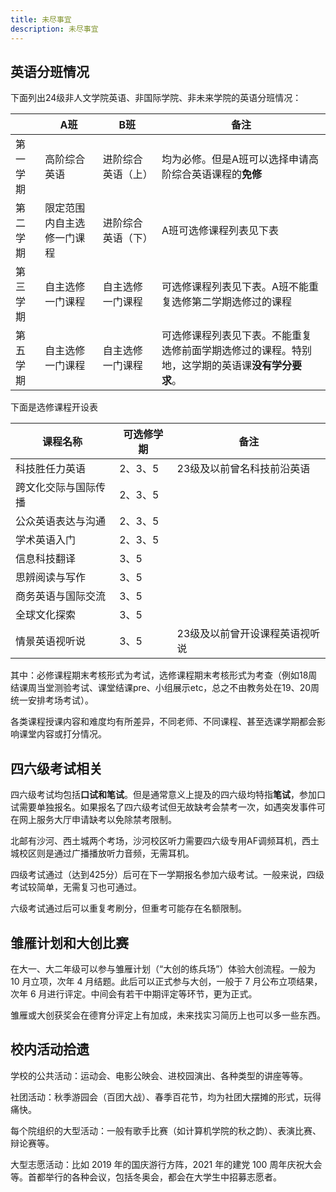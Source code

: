 ```yaml
---
title: 未尽事宜
description: 未尽事宜
---
```


## 英语分班情况

下面列出24级非人文学院英语、非国际学院、非未来学院的英语分班情况：

|          | A班                        | B班                | 备注                                                         |
| -------- | -------------------------- | ------------------ | ------------------------------------------------------------ |
| 第一学期 | 高阶综合英语               | 进阶综合英语（上） | 均为必修。但是A班可以选择申请高阶综合英语课程的**免修**      |
| 第二学期 | 限定范围内自主选修一门课程 | 进阶综合英语（下） | A班可选修课程列表见下表                                      |
| 第三学期 | 自主选修一门课程           | 自主选修一门课程   | 可选修课程列表见下表。A班不能重复选修第二学期选修过的课程    |
| 第五学期 | 自主选修一门课程           | 自主选修一门课程   | 可选修课程列表见下表。不能重复选修前面学期选修过的课程。特别地，这学期的英语课**没有学分要求**。 |

下面是选修课程开设表

| 课程名称             | 可选修学期 | 备注                           |
| -------------------- | ---------- | ------------------------------ |
| 科技胜任力英语       | 2、3、5    | 23级及以前曾名科技前沿英语     |
| 跨文化交际与国际传播 | 2、3、5    |                                |
| 公众英语表达与沟通   | 2、3、5    |                                |
| 学术英语入门         | 2、3、5    |                                |
| 信息科技翻译         | 3、5       |                                |
| 思辨阅读与写作       | 3、5       |                                |
| 商务英语与国际交流   | 3、5       |                                |
| 全球文化探索         | 3、5       |                                |
| 情景英语视听说       | 3、5       | 23级及以前曾开设课程英语视听说 |

其中：必修课程期末考核形式为考试，选修课程期末考核形式为考查（例如18周结课周当堂测验考试、课堂结课pre、小组展示etc，总之不由教务处在19、20周统一安排考场考试）。

各类课程授课内容和难度均有所差异，不同老师、不同课程、甚至选课学期都会影响课堂内容或打分情况。

## 四六级考试相关

四六级考试均包括**口试和笔试**。但是通常意义上提及的四六级均特指**笔试**，参加口试需要单独报名。如果报名了四六级考试但无故缺考会禁考一次，如遇突发事件可在网上服务大厅申请缺考以免除禁考限制。

北邮有沙河、西土城两个考场，沙河校区听力需要四六级专用AF调频耳机，西土城校区则是通过广播播放听力音频，无需耳机。

四级考试通过（达到425分）后可在下一学期报名参加六级考试。一般来说，四级考试较简单，无需复习也可通过。

六级考试通过后可以重复考刷分，但重考可能存在名额限制。

## 雏雁计划和大创比赛

在大一、大二年级可以参与雏雁计划（“大创的练兵场”）体验大创流程。一般为 10 月立项，次年 4 月结题。此后可以正式参与大创，一般于 7 月公布立项结果，次年 6 月进行评定。中间会有若干中期评定等环节，更为正式。

雏雁或大创获奖会在德育分评定上有加成，未来找实习简历上也可以多一些东西。

## 校内活动拾遗

学校的公共活动：运动会、电影公映会、进校园演出、各种类型的讲座等等。

社团活动：秋季游园会（百团大战）、春季百花节，均为社团大摆摊的形式，玩得痛快。

每个院组织的大型活动：一般有歌手比赛（如计算机学院的秋之韵）、表演比赛、辩论赛等。

大型志愿活动：比如 2019 年的国庆游行方阵，2021 年的建党 100 周年庆祝大会等。首都举行的各种会议，包括冬奥会，都会在大学生中招募志愿者。
